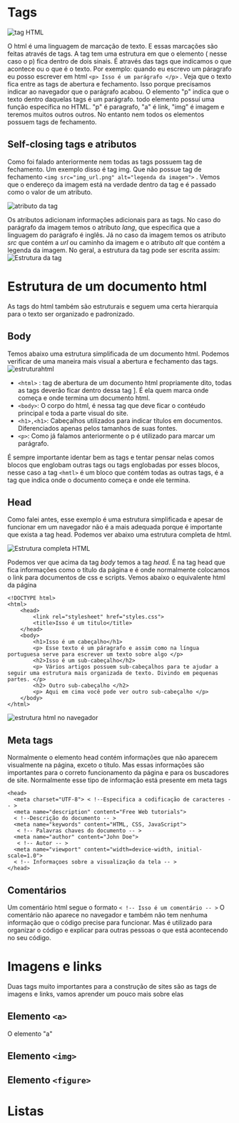 # Tags
![tag HTML](https://raw.githubusercontent.com/Deborahhm/Digital-College/main/htmlTutorial/images/tag.drawio.png)

O html é uma linguagem de marcação de texto. E essas marcações são feitas através de tags. A tag tem uma estrutura em que o elemento ( nesse caso o p) fica dentro de dois sinais. É através das tags que indicamos o que acontece ou o que é o texto. 
Por exemplo:  quando eu escrevo um páragrafo eu posso escrever em html 
`<p> Isso é um parágrafo </p>` . 
Veja que o texto fica entre as tags de abertura e fechamento. Isso porque precisamos indicar ao navegador que o parágrafo acabou. O elemento "p" indica que o texto dentro daquelas tags é um parágrafo. todo elemento possuí uma função específica no HTML. "p" é paragrafo, "a" é link, "img" é imagem e teremos muitos outros outros.
No entanto nem todos os elementos possuem tags de fechamento. 

## Self-closing tags e atributos
Como foi falado anteriormente nem todas as tags possuem tag de fechamento. Um exemplo disso é tag img. Que não possue tag de fechamento 
`<img src="img_url.png" alt="legenda da imagem">` . Vemos que o endereço da imagem está na verdade dentro da tag e é passado como o valor de um atributo. 

![atributo da tag](https://raw.githubusercontent.com/Deborahhm/Digital-College/main/htmlTutorial/images/atribute.drawio.png)

Os atributos adicionam informações adicionais para as tags. No caso do parágrafo da imagem temos o atributo *lang*, que especifica que a linguagem do parágrafo é inglês.  Já no caso da imagem temos os atributo *src* que contém a *url* ou caminho da imagem e o atributo *alt*  que contém a legenda da imagem. No geral, a estrutura da tag pode ser escrita assim: 
![Estrutura da tag](https://raw.githubusercontent.com/Deborahhm/Digital-College/main/htmlTutorial/images/tagstructure.drawio.png)

# Estrutura de um documento html

As tags do html também são estruturais e seguem uma certa hierarquia para o texto ser organizado e padronizado. 
## Body
Temos abaixo uma estrutura simplificada de um documento html. Podemos verificar de uma maneira mais visual a abertura e fechamento das tags.
![estruturahtml](https://raw.githubusercontent.com/Deborahhm/Digital-College/main/htmlTutorial/images/htmlstructure.drawio.png)
- `<html>` :  tag de abertura de um documento html propriamente dito, todas as tags deverão ficar dentro dessa tag ]. É ela quem marca onde começa e onde termina um documento html. 
- `<body>`: O corpo do html, é nessa tag que deve ficar o contéudo principal e toda a parte visual do site.
- `<h1>,<h1>`: Cabeçalhos utilizados para indicar títulos em documentos. Diferenciados apenas pelos tamanhos de suas fontes. 
- `<p>`: Como já falamos anteriormente o p é utilizado para marcar um parágrafo. 

É sempre importante identar bem as tags e tentar pensar nelas comos blocos que englobam outras tags ou tags englobadas por esses blocos, nesse caso a tag `<hmtl>` é um bloco que contém todas as outras tags, é a tag que indica onde o documento começa e onde ele termina. 

## Head
Como falei antes, esse exemplo é uma estrutura simplificada e apesar de funcionar em um navegador não é a mais adequada porque é importante que exista a tag head. Podemos ver abaixo uma estrutura completa de html.

![Estrutura completa HTML](https://raw.githubusercontent.com/Deborahhm/Digital-College/main/htmlTutorial/images/htmlstructure2.drawio.png)

Podemos ver que acima da tag *body* temos a tag *head*. É na tag head que fica informações como o título da página e é onde normalmente colocamos o link para documentos de css e scripts. Vemos abaixo o equivalente html da página 

```
<!DOCTYPE html>
<html>
	<head>
		<link rel="stylesheet" href="styles.css">
		<title>Isso é um titulo</title>
	</head>
	<body>
		<h1>Isso é um cabeçalho</h1>
		<p> Esse texto é um páragrafo e assim como na língua portuguesa serve para escrever um texto sobre algo </p>
		<h2>Isso é um sub-cabeçalho</h2>
		<p> Vários artigos possuem sub-cabeçalhos para te ajudar a seguir uma estrutura mais organizada de texto. Divindo em pequenas partes. </p>
		<h2> Outro sub-cabeçalho </h2>
		<p> Aqui em cima você pode ver outro sub-cabeçalho </p>
	</body>
</html>
```

![estrutura html no navegador](https://raw.githubusercontent.com/Deborahhm/Digital-College/main/htmlTutorial/images/htmlestrutura.png)

## Meta tags 
Normalmente o elemento head contém informações que não aparecem visualmente na página, exceto o título. Mas essas informações são importantes para o correto funcionamento da página e para os buscadores de site. Normalmente esse tipo de informação está presente em meta tags 

```
<head>
  <meta charset="UTF-8"> < !--Especifica a codificação de caracteres -- >
  <meta name="description" content="Free Web tutorials"> 
  < !--Descrição do documento -- >
  <meta name="keywords" content="HTML, CSS, JavaScript">
   < !-- Palavras chaves do documento -- >
  <meta name="author" content="John Doe">
   < !-- Autor -- >
  <meta name="viewport" content="width=device-width, initial-scale=1.0">
  < !-- Informaçoes sobre a visualização da tela -- >
</head>
```

## Comentários 

Um comentário html segue o formato `< !-- Isso é um comentário -- >` 
O comentário não aparece no navegador e também não tem nenhuma informação que o código precise para funcionar. Mas é utilizado para organizar o código e explicar para outras pessoas o que está acontecendo no seu código.

# Imagens e links 

Duas tags muito importantes para a construção de sites são as tags de imagens e links, vamos aprender um pouco mais sobre elas 
## Elemento `<a>`

O elemento "a"
## Elemento `<img>`
## Elemento `<figure>`

# Listas 

